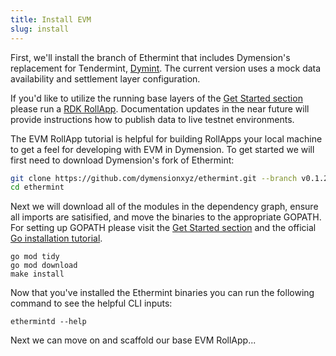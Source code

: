 ```yaml
---
title: Install EVM
slug: install
---
```


First, we'll install the branch of Ethermint that includes Dymension's replacement for Tendermint, [Dymint](https://github.com/dymensionxyz/dymint). The current version uses a mock data availability and settlement layer configuration.

If you'd like to utilize the running base layers of the [Get Started section](/docs/develop/get-started/setup.mdx) please run a [RDK RollApp](/docs/develop/build/rdk/start.md). Documentation updates in the near future will provide instructions how to publish data to live testnet environments.

The EVM RollApp tutorial is helpful for building RollApps your local machine to get a feel for developing with EVM in Dymension. To get started we will first need to download Dymension's fork of Ethermint:

```bash
git clone https://github.com/dymensionxyz/ethermint.git --branch v0.1.2-alpha-ethermint-v0.18.0
cd ethermint
```

Next we will download all of the modules in the dependency graph, ensure all imports are satisified, and move the binaries to the appropriate GOPATH. For setting up GOPATH please visit the [Get Started section](/docs/develop/get-started/setup.mdx) and the official [Go installation tutorial](https://go.dev/doc/install).

```
go mod tidy
go mod download
make install
```

Now that you've installed the Ethermint binaries you can run the following command to see the helpful CLI inputs:

```
ethermintd --help
```

Next we can move on and scaffold our base EVM RollApp...
